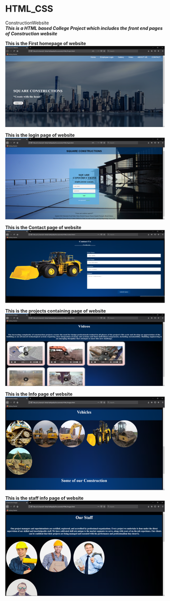 # HTML_CSS
ConstructionWebsite
<br />
***This is a HTML based College Project which includes the front end pages of Construction website***

**This is the First homepage of website**
<br />
![alt text](https://github.com/Er-Vishal-Kathpalia/HTML_CSS/blob/main/Project%20Pictures/Homepage.png)

**This is the login page of website**
<br />
![alt text](https://github.com/Er-Vishal-Kathpalia/HTML_CSS/blob/main/Project%20Pictures/Login_PAGE.png)

**This is the Contact page of website**
<br />
![alt text](https://github.com/Er-Vishal-Kathpalia/HTML_CSS/blob/main/Project%20Pictures/Contact_Page.png)

**This is the projects containing page of website**
<br />
![alt text](https://github.com/Er-Vishal-Kathpalia/HTML_CSS/blob/main/Project%20Pictures/Videos.png)

**This is the Info page of website**
<br />
![alt text](https://github.com/Er-Vishal-Kathpalia/HTML_CSS/blob/main/Project%20Pictures/Info.png)

**This is the staff info page of website**
<br />
![alt text](https://github.com/Er-Vishal-Kathpalia/HTML_CSS/blob/main/Project%20Pictures/Staff.png)
